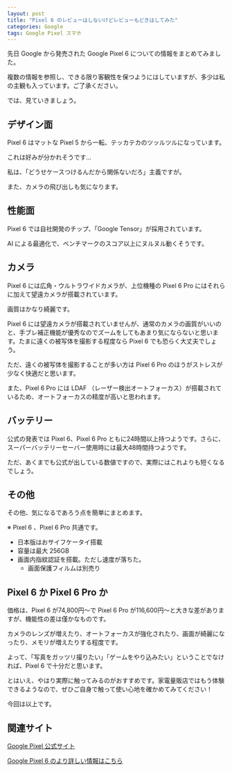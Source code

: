 ```yaml
---
layout: post
title: "Pixel 6 のレビューはしないけどレビューもどきはしてみた"
categories: Google
tags: Google Pixel スマホ
---
```


先日 Google から発売された Google Pixel 6 についての情報をまとめてみました。

複数の情報を参照し、できる限り客観性を保つようにはしていますが、多少は私の主観も入っています。ご了承ください。

では、見ていきましょう。

## デザイン面
Pixel 6 はマットな Pixel 5 から一転、テッカテカのツッルツルになっています。

これは好みが分かれそうです...

私は、「どうせケースつけるんだから関係ないだろ」主義ですが。

また、カメラの飛び出しも気になります。

## 性能面
Pixel 6 では自社開発のチップ、「Google Tensor」が採用されています。

AI による最適化で、ベンチマークのスコア以上にヌルヌル動くそうです。

## カメラ
Pixel 6 には広角・ウルトラワイドカメラが、上位機種の Pixel 6 Pro にはそれらに加えて望遠カメラが搭載されています。

画質はかなり綺麗です。

Pixel 6 には望遠カメラが搭載されていませんが、通常のカメラの画質がいいのと、手ブレ補正機能が優秀なのでズームをしてもあまり気にならないと思います。たまに遠くの被写体を撮影する程度なら Pixel 6 でも恐らく大丈夫でしょう。

ただ、遠くの被写体を撮影することが多い方は Pixel 6 Pro のほうがストレスが少なく快適だと思います。

また、Pixel 6 Pro には LDAF （レーザー検出オートフォーカス）が搭載されているため、オートフォーカスの精度が高いと思われます。

## バッテリー
公式の発表では Pixel 6、Pixel 6 Pro ともに24時間以上持つようです。さらに、スーパーバッテリーセーバー使用時には最大48時間持つようです。

ただ、あくまでも公式が出している数値ですので、実際にはこれよりも短くなるでしょう。

## その他
その他、気になるであろう点を簡単にまとめます。

※ Pixel 6 、Pixel 6 Pro 共通です。

- 日本版はおサイフケータイ搭載
- 容量は最大 256GB
- 画面内指紋認証を搭載。ただし速度が落ちた。
    - 画面保護フィルムは別売り

## Pixel 6 か Pixel 6 Pro か
価格は、Pixel 6 が74,800円〜で Pixel 6 Pro が116,600円〜と大きな差がありますが、機能性の差は僅かなものです。

カメラのレンズが増えたり、オートフォーカスが強化されたり、画面が綺麗になったり、メモリが増えたりする程度です。

よって、「写真をガッツリ撮りたい」「ゲームをやり込みたい」ということでなければ、Pixel 6 で十分だと思います。

とはいえ、やはり実際に触ってみるのがおすすめです。家電量販店ではもう体験できるようなので、ぜひご自身で触って使い心地を確かめてみてください！

今回は以上です。

## 関連サイト
<a href="https://store.google.com/jp/category/phones" target="_blank" rel="noopener noreferrer">Google Pixel 公式サイト</a>

<a href="https://japanese.engadget.com/pixel-210213746.html" target="_blank" rel="noopener noreferrer">Google Pixel 6 のより詳しい情報はこちら</a>